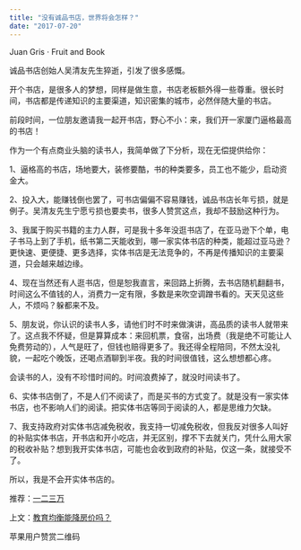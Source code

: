 ```yaml
---
title: "没有诚品书店，世界将会怎样？"
date: "2017-07-20"
---
```


Juan Gris · Fruit and Book

诚品书店创始人吴清友先生猝逝，引发了很多感慨。

开个书店，是很多人的梦想，同样是做生意，书店老板额外得一些尊重。很长时间，书店都是传递知识的主要渠道，知识密集的城市，必然伴随大量的书店。

前段时间，一位朋友邀请我一起开书店，野心不小：来，我们开一家厦门逼格最高的书店！

作为一个有点商业头脑的读书人，我简单做了下分析，现在无偿提供给你：

1、逼格高的书店，场地要大，装修要酷，书的种类要多，员工也不能少，启动资金大。

2、投入大，能赚钱倒也罢了，可书店偏偏不容易赚钱，诚品书店长年亏损，就是例子。吴清友先生宁愿亏损也要卖书，很多人赞赏这点，我却不鼓励这种行为。

3、我属于购买书籍的主力人群，可是我十多年没逛书店了，在亚马逊下个单，电子书马上到了手机，纸书第二天能收到，哪一家实体书店的种类，能超过亚马逊？更快速、更便捷、更多选择，实体书店是无法竞争的，不再是传播知识的主要渠道，只会越来越边缘。

4、现在当然还有人逛书店，但是恕我直言，来回路上折腾，去书店随机翻翻书，时间这么不值钱的人，消费力一定有限，多数是来吹空调蹭书看的。天天见这些人，不烦吗？躲都来不及。

5、朋友说，你认识的读书人多，请他们时不时来做演讲，高品质的读书人就带来了。这点我不怀疑，但是算算成本：来回机票，食宿，出场费（我是绝不可能让人免费劳动的），人气是旺了，但钱也赔得更多了。我还得全程陪同，不然太没礼貌，一起吃个晚饭，还喝点酒聊到半夜。我的时间很值钱，这么想想都心疼。

会读书的人，没有不珍惜时间的。时间浪费掉了，就没时间读书了。

6、实体书店倒了，不是人们不阅读了，而是买书的方式变了。就是没有一家实体书店，也不影响人们的阅读。把实体书店等同于阅读的人，都是思维力欠缺。  

7、我支持政府对实体书店减免税收，我支持一切减免税收，但我反对很多人叫好的补贴实体书店，开书店和开小吃店，并无区别，撑不下去就关门，凭什么用大家的税收补贴？想到我开实体书店，可能也会收到政府的补贴，仅这一条，就接受不了。

所以，我是不会开实体书店的。

推荐：[一二三万](http://mp.weixin.qq.com/s?__biz=MjM5NDU0Mjk2MQ==&mid=2651623076&idx=1&sn=8fe2845669409be0a6ea708ec2b7df44&chksm=bd7e0aba8a0983ac8294b74fd745df0091071c47ed3828669b9cb744252d2628e1b02f2cb3e5&scene=21#wechat_redirect)

上文：[教育均衡能降房价吗？](http://mp.weixin.qq.com/s?__biz=MjM5NDU0Mjk2MQ==&mid=2651623279&idx=1&sn=58de062de821440defb28fc36b419a53&chksm=bd7e0b718a098267aabe02b5bd8b7bdef82ad63582fa453f80b2f19f0e6e56227601be3a528c&scene=21#wechat_redirect)

苹果用户赞赏二维码
